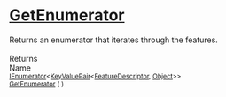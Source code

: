 # [GetEnumerator](./Signature-100663448.md)

Returns an enumerator that iterates through the features.
<br><br>
Returns<img width=542/>Name
<br>
<sub>[IEnumerator](https://docs.microsoft.com/en-us/dotnet/api/System.Collections.Generic.IEnumerator-1)\<[KeyValuePair](https://docs.microsoft.com/en-us/dotnet/api/System.Collections.Generic.KeyValuePair-2)\<[FeatureDescriptor](./../FeatureDescriptor.md), [Object](https://docs.microsoft.com/en-us/dotnet/api/System.Object)>></sub><img width=500/><sub>[GetEnumerator](./Signature-100663448.md) (  )</sub><br>


